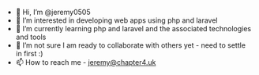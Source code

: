 - 👋 Hi, I’m @jeremy0505
- 👀 I’m interested in developing web apps using php and laravel
- 🌱 I’m currently learning php and laravel and the associated technologies and tools
- 💞️ I’m not sure I am ready to collaborate with others yet - need to settle in first :) 
- 📫 How to reach me - jeremy@chapter4.uk

<!---
jeremy0505/jeremy0505 is a ✨ special ✨ repository because its `README.md` (this file) appears on your GitHub profile.
You can click the Preview link to take a look at your changes.
--->
